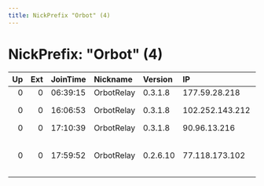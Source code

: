 ```yaml
---
title: NickPrefix "Orbot" (4)
---
```


# NickPrefix: "Orbot" (4)

|   Up |   Ext | JoinTime   | Nickname   | Version   | IP              | AS                          | CC   |   ORp |   Dirp | OS    | Contact   |   eFamMembers |
|-----:|------:|:-----------|:-----------|:----------|:----------------|:----------------------------|:-----|------:|-------:|:------|:----------|--------------:|
|    0 |     0 | 06:39:15   | OrbotRelay | 0.3.1.8   | 177.59.28.218   | Claro S/A                   | br   |  9001 |      0 | Linux | None      |             1 |
|    0 |     0 | 16:06:53   | OrbotRelay | 0.3.1.8   | 102.252.143.212 | Telkom-Internet             | za   |  9001 |      0 | Linux | None      |             1 |
|    0 |     0 | 17:10:39   | OrbotRelay | 0.3.1.8   | 90.96.13.216    | Orange                      | fr   |  9001 |      0 | Linux | None      |             1 |
|    0 |     0 | 17:59:52   | OrbotRelay | 0.2.6.10  | 77.118.173.102  | Hutchison Drei Austria GmbH | at   |  9001 |      0 | Linux | None      |             1 |
